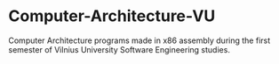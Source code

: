 # Computer-Architecture-VU
Computer Architecture programs made in x86 assembly during the first semester of Vilnius University Software Engineering studies.
